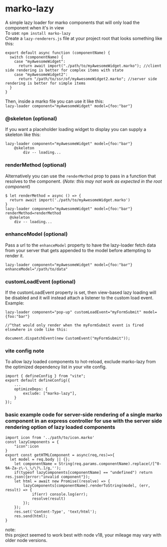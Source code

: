 # marko-lazy
A simple lazy loader for marko components that will only load the component when it's in view  
To use: `npm install marko-lazy`  
Create a `lazy-renderers.js` file at your project root that looks something like this:  
```
export default async function (componentName) {
  switch (componentName) {
    case "myAwesomeWidget":
      return await import("./path/to/myAwesomeWidget.marko"); //client side rendering is better for complex items with state
    case "myAwesomeWidget2":
      return "/path/to/ssr/of/myAwesomeWidget2.marko"; //server side rendering is better for simple items
  }
}
```
Then, inside a marko file you can use it like this:  
`lazy-loader component="myAwesomeWidget" model={foo:"bar"}`  
### @skeleton (optional)
If you want a placeholder loading widget to display you can supply a skeleton like this:  
```
lazy-loader component="myAwesomeWidget" model={foo:"bar"}
    @skeleton
        div -- loading...
```

### renderMethod (optional)
Alternatively you can use the `renderMethod` prop to pass in a function that resolves to the component. (*Note: this may not work as expected in the root component*)
```
$ let renderMethod = async () => {
  return await import('./path/to/myAwesomeWidget.marko')
}
lazy-loader component="myAwesomeWidget" model={foo:"bar"} renderMethod=renderMethod
  @skeleton
    div -- loading...
```
### enhanceModel (optional)
Pass a url to the `enhanceModel` property to have the lazy-loader fetch data from your server that gets appended to the model before attempting to render it.
```
lazy-loader component="myAwesomeWidget" model={foo:"bar"} enhanceModel="/path/to/data"
```
### customLoadEvent (optional)
If the customLoadEvent property is set, then view-based lazy loading will be disabled and it will instead attach a listener to the custom load event.  
Example:  
```
lazy-loader component="pop-up" customLoadEvent="myFormSubmit" model={foo:"bar"}

//^that would only render when the myFormSubmit event is fired elsewhere in code like this:

document.dispatchEvent(new CustomEvent("myFormSubmit"));
```
### vite config note
To allow lazy loaded components to hot-reload, exclude marko-lazy from the optimized dependency list in your vite config.  
```
import { defineConfig } from "vite";
export default defineConfig({
    ...
    optimizeDeps: {
        exclude: ["marko-lazy"],
    }
});
```

### basic example code for server-side rendering of a single marko component in an express controller for use with the server side rendering option of lazy loaded components
```
import icon from '../path/to/icon.marko'
const lazyComponents = {
    "icon":icon
}
export const getHTMLComponent = async(req,res)=>{
  let model = req.body || {};
	let componentName = String(req.params.componentName).replace(/[^0-9A-Za-z\-\_\/\?\.]/g,'');
    if(typeof lazyComponents[componentName] == "undefined") return res.json({error:"invalid component"});
    let html = await new Promise((resolve) => {
        lazyComponents[componentName].renderToString(model, (err, result) => {
            if(err) console.log(err);
            resolve(result)
        });
    });
    res.set('Content-Type', 'text/html');
    res.send(html);
}
```

note:  
this project seemed to work best with node v18, your mileage may vary with older node versions.
